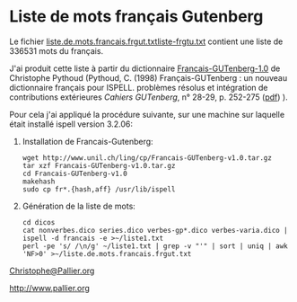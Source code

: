 # Liste de mots français Gutenberg

Le fichier [liste.de.mots.francais.frgut.txtliste-frgtu.txt](liste.de.mots.francais.frgut.txt) contient une liste de 336531 mots du français.

J'ai produit cette liste à partir du dictionnaire [Francais-GUTenberg-1.0](Francais-Gutenberg-reference.pdf) de Christophe Pythoud (Pythoud, C. (1998) Français-GUTenberg : un nouveau dictionnaire français pour ISPELL. problèmes résolus et intégration de contributions extérieures _Cahiers GUTenberg_,  n° 28-29, p. 252-275 ([pdf](http://cahiers.gutenberg.eu.org/cg-bin/article/CG_1998___28-29_252_0.pdf))
). 

Pour cela j'ai appliqué la procédure suivante, sur une machine sur laquelle était installé ispell version 3.2.06:

1.  Installation de Francais-Gutenberg:

        wget http://www.unil.ch/ling/cp/Francais-GUTenberg-v1.0.tar.gz
        tar xzf Francais-GUTenberg-v1.0.tar.gz
        cd Francais-GUTenberg-v1.0
        makehash
        sudo cp fr*.{hash,aff} /usr/lib/ispell

2.  Génération de la liste de mots:

        cd dicos
        cat nonverbes.dico series.dico verbes-gp*.dico verbes-varia.dico | ispell -d francais -e >~/liste1.txt
        perl -pe 's/ /\n/g' ~/liste1.txt | grep -v "'" | sort | uniq | awk 'NF>0' >~/liste.de.mots.francais.frgut.txt




<Christophe@Pallier.org>

<http://www.pallier.org>

